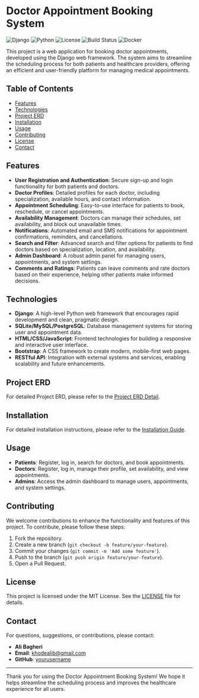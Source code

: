 # Doctor Appointment Booking System

![Django](https://img.shields.io/badge/Django-5%2B-brightgreen)
![Python](https://img.shields.io/badge/Python-3.12%2B-blue)
![License](https://img.shields.io/badge/License-MIT-yellow)
![Build Status](https://img.shields.io/badge/Build-Passing-brightgreen)
![Docker](https://img.shields.io/badge/Docker-Ready-blue)

This project is a web application for booking doctor appointments, developed using the Django web framework. The system aims to streamline the scheduling process for both patients and healthcare providers, offering an efficient and user-friendly platform for managing medical appointments.

## Table of Contents

- [Features](#features)
- [Technologies](#technologies)
- [Project ERD](#project-erd)
- [Installation](#installation)
- [Usage](#usage)
- [Contributing](#contributing)
- [License](#license)
- [Contact](#contact)

## Features

- **User Registration and Authentication**: Secure sign-up and login functionality for both patients and doctors.
- **Doctor Profiles**: Detailed profiles for each doctor, including specialization, available hours, and contact information.
- **Appointment Scheduling**: Easy-to-use interface for patients to book, reschedule, or cancel appointments.
- **Availability Management**: Doctors can manage their schedules, set availability, and block out unavailable times.
- **Notifications**: Automated email and SMS notifications for appointment confirmations, reminders, and cancellations.
- **Search and Filter**: Advanced search and filter options for patients to find doctors based on specialization, location, and availability.
- **Admin Dashboard**: A robust admin panel for managing users, appointments, and system settings.
- **Comments and Ratings**: Patients can leave comments and rate doctors based on their experience, helping other patients make informed decisions.

## Technologies

- **Django**: A high-level Python web framework that encourages rapid development and clean, pragmatic design.
- **SQLite/MySQL/PostgreSQL**: Database management systems for storing user and appointment data.
- **HTML/CSS/JavaScript**: Frontend technologies for building a responsive and interactive user interface.
- **Bootstrap**: A CSS framework to create modern, mobile-first web pages.
- **RESTful API**: Integration with external systems and services, enabling scalability and future enhancements.

## Project ERD

For detailed Project ERD, please refer to the [Project ERD Detail](./documents/project_erd_detail.md).

## Installation

For detailed installation instructions, please refer to the [Installation Guide](./documents/installation_guide.md).

## Usage

- **Patients**: Register, log in, search for doctors, and book appointments.
- **Doctors**: Register, log in, manage their profile, set availability, and view appointments.
- **Admins**: Access the admin dashboard to manage users, appointments, and system settings.

## Contributing

We welcome contributions to enhance the functionality and features of this project. To contribute, please follow these steps:

1. Fork the repository.
2. Create a new branch (`git checkout -b feature/your-feature`).
3. Commit your changes (`git commit -m 'Add some feature'`).
4. Push to the branch (`git push origin feature/your-feature`).
5. Open a Pull Request.

## License

This project is licensed under the MIT License. See the [LICENSE](LICENSE) file for details.

## Contact

For questions, suggestions, or contributions, please contact:

- **Ali Bagheri**
- **Email**: khodealib@gmail.com
- **GitHub**: [yourusername](https://github.com/khodealib)

---

Thank you for using the Doctor Appointment Booking System! We hope it helps streamline the scheduling process and improves the healthcare experience for all users.
